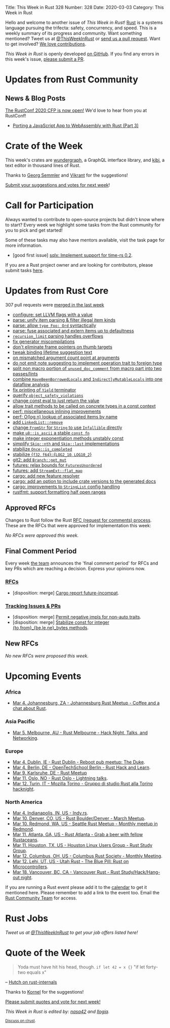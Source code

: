 Title: This Week in Rust 328
Number: 328
Date: 2020-03-03
Category: This Week in Rust

Hello and welcome to another issue of *This Week in Rust*!
[Rust](http://rust-lang.org) is a systems language pursuing the trifecta: safety, concurrency, and speed.
This is a weekly summary of its progress and community.
Want something mentioned? Tweet us at [@ThisWeekInRust](https://twitter.com/ThisWeekInRust) or [send us a pull request](https://github.com/cmr/this-week-in-rust).
Want to get involved? [We love contributions](https://github.com/rust-lang/rust/blob/master/CONTRIBUTING.md).

*This Week in Rust* is openly developed [on GitHub](https://github.com/cmr/this-week-in-rust).
If you find any errors in this week's issue, [please submit a PR](https://github.com/cmr/this-week-in-rust/pulls).

# Updates from Rust Community

## News & Blog Posts

[The RustConf 2020 CFP is now open!](https://cfp.rustconf.com/events/rustconf-2020) We'd love to hear from you at RustConf!
- [Porting a JavaScript App to WebAssembly with Rust (Part 3)](https://www.slowtec.de/posts/2020-02-28-porting-javascript-to-rust-part-3.html)

# Crate of the Week

This week's crates are [wundergraph](https://crates.io/crates/wundergraph), a GraphQL interface library, and [kibi](https://github.com/ilai-deutel/kibi), a text editor in thousand lines of Rust.

Thanks to [Georg Semmler](https://users.rust-lang.org/t/crate-of-the-week/2704/732) and [Vikrant](https://users.rust-lang.org/t/crate-of-the-week/2704/734) for the suggestions!

[Submit your suggestions and votes for next week][submit_crate]!

[submit_crate]: https://users.rust-lang.org/t/crate-of-the-week/2704

# Call for Participation

Always wanted to contribute to open-source projects but didn't know where to start?
Every week we highlight some tasks from the Rust community for you to pick and get started!

Some of these tasks may also have mentors available, visit the task page for more information.

* [good first issue] [sqlx: Implement support for time-rs 0.2](https://github.com/launchbadge/sqlx/issues/115).

If you are a Rust project owner and are looking for contributors, please submit tasks [here][guidelines].

[guidelines]: https://users.rust-lang.org/t/twir-call-for-participation/4821

# Updates from Rust Core

307 pull requests were [merged in the last week][merged]

[merged]: https://github.com/search?q=is%3Apr+org%3Arust-lang+is%3Amerged+merged%3A2020-02-17..2020-02-24

* [configure: set LLVM flags with a value](https://github.com/rust-lang/rust/pull/69244)
* [parse: unify item parsing & filter illegal item kinds](https://github.com/rust-lang/rust/pull/69366)
* [parse: allow `type Foo: Ord` syntactically](https://github.com/rust-lang/rust/pull/69361)
* [parse: fuse associated and extern items up to defaultness](https://github.com/rust-lang/rust/pull/69194)
* [`recursion_limit` parsing handles overflows](https://github.com/rust-lang/rust/pull/67272)
* [fix generator miscompilations](https://github.com/rust-lang/rust/pull/69302)
* [don't eliminate frame pointers on thumb targets](https://github.com/rust-lang/rust/pull/69248)
* [tweak binding lifetime suggestion text](https://github.com/rust-lang/rust/pull/69305)
* [on mismatched argument count point at arguments](https://github.com/rust-lang/rust/pull/68877)
* [do not emit note suggesting to implement operation trait to foreign type](https://github.com/rust-lang/rust/pull/69217)
* [split non macro portion of `unused_doc_comment` from macro part into two passes/lints](https://github.com/rust-lang/rust/pull/69084)
* [combine `HaveBeenBorrowedLocals` and `IndirectlyMutableLocals` into one dataflow analysis](https://github.com/rust-lang/rust/pull/69113)
* [fix printing of `Yield` terminator](https://github.com/rust-lang/rust/pull/69200)
* [querify `object_safety_violations`](https://github.com/rust-lang/rust/pull/69242)
* [change const eval to just return the value](https://github.com/rust-lang/rust/pull/69181)
* [allow trait methods to be called on concrete types in a const context](https://github.com/rust-lang/rust/pull/68847)
* [perf: miscellaneous inlining improvements](https://github.com/rust-lang/rust/pull/69256)
* [perf: O(log n) lookup of associated items by name](https://github.com/rust-lang/rust/pull/69072)
* [add `LinkedList::remove`](https://github.com/rust-lang/rust/pull/68705)
* [change `FromStr` for `String` to use `Infallible` directly](https://github.com/rust-lang/rust/pull/67925)
* [make `u8::is_ascii` a stable `const fn`](https://github.com/rust-lang/rust/pull/68984)
* [make integer exponentiation methods unstably const](https://github.com/rust-lang/rust/pull/68978)
* [simplify `Skip::nth` and `Skip::last` implementations](https://github.com/rust-lang/rust/pull/68597)
* [stabilize `Once::is_completed`](https://github.com/rust-lang/rust/pull/68945)
* [stabilize {`f32`, `f64`}::{`LOG2_10`, `LOG10_2`}](https://github.com/rust-lang/rust/pull/69249)
* [git2: add `Branch::get_mut`](https://github.com/rust-lang/git2-rs/pull/522)
* [futures: relax bounds for `FuturesUnordered`](https://github.com/rust-lang/futures-rs/pull/2085)
* [futures: add `StreamExt::flat_map`](https://github.com/rust-lang/futures-rs/pull/2068)
* [cargo: add new feature resolver](https://github.com/rust-lang/cargo/pull/7820)
* [cargo: add an option to include crate versions to the generated docs](https://github.com/rust-lang/cargo/pull/7903)
* [cargo: improvements to `StringList` config handling](https://github.com/rust-lang/cargo/pull/7891)
* [rustfmt: support formatting half open ranges](https://github.com/rust-lang/rustfmt/pull/4044)

## Approved RFCs

Changes to Rust follow the Rust [RFC (request for comments) process](https://github.com/rust-lang/rfcs#rust-rfcs). These
are the RFCs that were approved for implementation this week:

*No RFCs were approved this week.*

## Final Comment Period

Every week [the team](https://www.rust-lang.org/team.html) announces the
'final comment period' for RFCs and key PRs which are reaching a
decision. Express your opinions now.

### [RFCs](https://github.com/rust-lang/rfcs/labels/final-comment-period)

* [disposition: merge] [Cargo report future-incompat](https://github.com/rust-lang/rfcs/pull/2834).

### [Tracking Issues & PRs](https://github.com/rust-lang/rust/labels/final-comment-period)

* [disposition: merge] [Permit negative impls for non-auto traits](https://github.com/rust-lang/rust/pull/68004).
* [disposition: merge] [Stabilize const for integer {to,from}_{be,le,ne}_bytes methods](https://github.com/rust-lang/rust/pull/69373).

## New RFCs

*No new RFCs were proposed this week.*

# Upcoming Events

### Africa

* [Mar  4. Johannesburg, ZA - Johannesburg Rust Meetup - Coffee and a chat about Rust](https://www.meetup.com/Johannesburg-Rust-Meetup/events/268960482/).

### Asia Pacific

* [Mar  5. Melbourne, AU - Rust Melbourne - Hack Night, Talks, and Networking](https://www.meetup.com/Rust-Melbourne/events/268002615/).

### Europe

* [Mar  4. Dublin, IE - Rust Dublin - Reboot pub meetup: The Duke](https://www.meetup.com/Rust-Dublin/events/237883717/).
* [Mar  4. Berlin, DE - OpenTechSchool Berlin - Rust Hack and Learn](https://www.meetup.com/opentechschool-berlin/events/gztznrybcfbgb/).
* [Mar  9. Karlsruhe, DE - Rust Meetup](https://www.meetup.com/Rust-Hack-Learn-Karlsruhe/events/268299172/)
* [Mar 11. Oslo, NO - Rust Oslo - Lightning talks](https://www.meetup.com/Rust-Oslo/events/268738879).
* [Mar 12. Turin, IT - Mozilla Torino - Gruppo di studio Rust alla Torino hacknight](https://www.meetup.com/Mozilla-Torino/events/268822794).

### North America

* [Mar  4. Indianapolis, IN, US - Indy.rs](https://www.meetup.com/indyrs/events/mffbtpybcfbgb/).
* [Mar 10. Denver, CO, US - Rust Boulder/Denver - March Meetup](https://www.meetup.com/Rust-Boulder-Denver/events/267834799/).
* [Mar 10. Redmond, WA, US - Seattle Rust Meetup - Monthly meetup in Redmond](https://www.meetup.com/Seattle-Rust-Meetup/events/prbtdrybcfbnb/).
* [Mar 11. Atlanta, GA, US - Rust Atlanta - Grab a beer with fellow Rustaceans](https://www.meetup.com/Rust-ATL/events/qxqdgrybcfbpb/).
* [Mar 11. Houston, TX, US - Houston Linux Users Group - Rust Study Group](https://www.facebook.com/events/469382520642102).
* [Mar 12. Columbus, OH, US - Columbus Rust Society - Monthly Meeting](https://www.meetup.com/columbus-rs/events/dpkhgrybcfbqb/).
* [Mar 12. Lehi, UT, US - Utah Rust - The Blue Pill: Rust on Microcontrollers](https://www.meetup.com/utah-rust/events/268567961/).
* [Mar 18. Vancouver, BC, CA - Vancouver Rust - Rust Study/Hack/Hang-out night](https://www.meetup.com/Vancouver-Rust/events/qnrgnrybcfbxb/).

If you are running a Rust event please add it to the [calendar] to get
it mentioned here. Please remember to add a link to the event too.
Email the [Rust Community Team][community] for access.

[calendar]: https://www.google.com/calendar/embed?src=apd9vmbc22egenmtu5l6c5jbfc%40group.calendar.google.com
[community]: mailto:community-team@rust-lang.org

# Rust Jobs

*Tweet us at [@ThisWeekInRust](https://twitter.com/ThisWeekInRust) to get your job offers listed here!*

# Quote of the Week

> Yoda must have hit his head, though. `if let 42 = x {}` "if let forty-two equals x"

– [Hutch on rust-internals](https://internals.rust-lang.org/t/using-if-let-to-check-for-equality/11750/19)

Thanks to [Kornel](https://users.rust-lang.org/t/twir-quote-of-the-week/328/821) for the suggestions!

[Please submit quotes and vote for next week!](https://users.rust-lang.org/t/twir-quote-of-the-week/328)

*This Week in Rust is edited by: [nasa42](https://github.com/nasa42) and [llogiq](https://github.com/llogiq).*

<small>[Discuss on r/rust]().</small>
